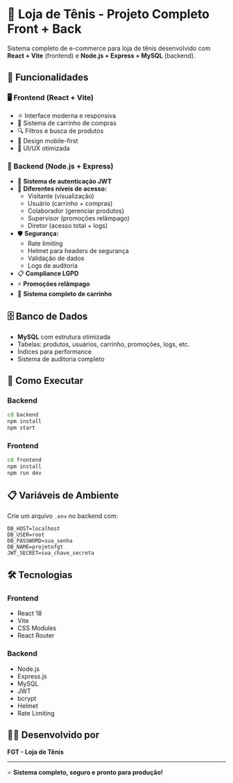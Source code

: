 # 🏪 Loja de Tênis - Projeto Completo Front + Back

Sistema completo de e-commerce para loja de tênis desenvolvido com **React + Vite** (frontend) e **Node.js + Express + MySQL** (backend).

## 🎯 Funcionalidades

### 🖥️ Frontend (React + Vite)
- ⚛️ Interface moderna e responsiva
- 🛒 Sistema de carrinho de compras
- 🔍 Filtros e busca de produtos
- 📱 Design mobile-first
- 🎨 UI/UX otimizada

### 🔧 Backend (Node.js + Express)
- 🔐 **Sistema de autenticação JWT**
- 👥 **Diferentes níveis de acesso:**
  - Visitante (visualização)
  - Usuário (carrinho + compras)
  - Colaborador (gerenciar produtos)
  - Supervisor (promoções relâmpago)
  - Diretor (acesso total + logs)
- 🛡️ **Segurança:**
  - Rate limiting
  - Helmet para headers de segurança
  - Validação de dados
  - Logs de auditoria
- 📋 **Compliance LGPD**
- ⚡ **Promoções relâmpago**
- 🛒 **Sistema completo de carrinho**

## 🗄️ Banco de Dados

- **MySQL** com estrutura otimizada
- Tabelas: produtos, usuários, carrinho, promoções, logs, etc.
- Índices para performance
- Sistema de auditoria completo

## 🚀 Como Executar

### Backend
```bash
cd backend
npm install
npm start
```

### Frontend
```bash
cd frontend
npm install
npm run dev
```

## 📋 Variáveis de Ambiente

Crie um arquivo `.env` no backend com:
```env
DB_HOST=localhost
DB_USER=root
DB_PASSWORD=sua_senha
DB_NAME=projetofgt
JWT_SECRET=sua_chave_secreta
```

## 🛠️ Tecnologias

### Frontend
- React 18
- Vite
- CSS Modules
- React Router

### Backend
- Node.js
- Express.js
- MySQL
- JWT
- bcrypt
- Helmet
- Rate Limiting

## 👨‍💻 Desenvolvido por

**FGT - Loja de Tênis**

---

⭐ **Sistema completo, seguro e pronto para produção!**
